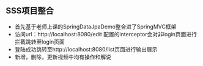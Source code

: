 ## SSS项目整合

+ 首先基于老师上课的SpringDataJpaDemo整合进了SpringMVC框架
+ 访问url：http://localhost:8080/edit   配置的interceptor会对非login页面进行拦截跳转至login页面
+ 登陆成功跳转至http://localhost:8080/list页面进行输出展示
+ 新增，删除，更新视频中均有操作和解说

